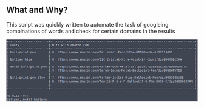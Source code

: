 ## What and Why?
This script was quickly written to automate the task of googleing combinations of words and check for certain domains in the results

![screenshot](screenshot.png)
